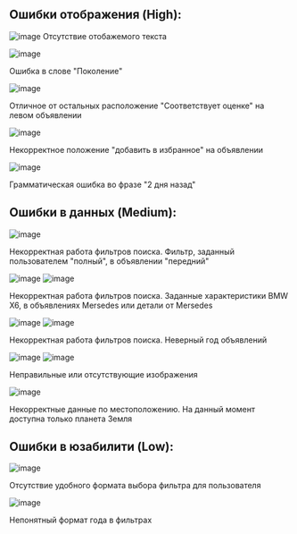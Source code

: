 Ошибки отображения (High):
-------

![image](https://github.com/user-attachments/assets/d675988e-5674-468a-91b9-4e1c6b99a1f5)
Отсутствие отобажемого текста 

![image](https://github.com/user-attachments/assets/7d82169b-5df6-49fe-942a-31289acd551f)

Ошибка в слове "Поколение"

![image](https://github.com/user-attachments/assets/ceebb8ab-75d0-4582-a4e7-906577197089)

Отличное от остальных расположение "Соответствует оценке" на левом объявлении

![image](https://github.com/user-attachments/assets/241beccd-98c4-469a-a6fd-141e8d05906b)

Некорректное положение "добавить в избранное" на объявлении

![image](https://github.com/user-attachments/assets/99b5ec57-52a9-49ab-8c11-f601f8e20b48)

Грамматическая ошибка во фразе "2 дня назад"

Ошибки в данных (Medium):
-------
![image](https://github.com/user-attachments/assets/a9b2c415-8827-4feb-acce-b6dc67527019)

Некорректная работа фильтров поиска. Фильтр, заданный пользователем "полный", в объявлении "передний"

![image](https://github.com/user-attachments/assets/1195dcad-20c4-4562-a6d6-83a2de1d9b72)
![image](https://github.com/user-attachments/assets/ab9282dc-95f6-4813-b9d2-307a84c6c4d0)

Некорректная работа фильтров поиска. Заданные характеристики BMW X6, в объявлениях Mersedes или детали от Mersedes

![image](https://github.com/user-attachments/assets/146f24da-4073-40c9-8543-b7a7e984bae6)
![image](https://github.com/user-attachments/assets/60cdc402-4484-4cfc-8fd4-b793c625bf86)

Некорректная работа фильтров поиска. Неверный год объявлений

![image](https://github.com/user-attachments/assets/b9a2392e-0df7-451c-902d-90f829e72478)
![image](https://github.com/user-attachments/assets/6085e0f1-f92c-44c8-9111-b90d0ba2689e)

Неправильные или отсутствующие изображения 

![image](https://github.com/user-attachments/assets/b3c1e235-4045-4ba0-9c52-3bb4b320673d)

Некорректные данные по местоположению. На данный момент доступна только планета Земля

Ошибки в юзабилити (Low):
-------
![image](https://github.com/user-attachments/assets/c1c85ed8-40f9-45ba-82cc-1ace22bb0f36)

Отсутствие удобного формата выбора фильтра для пользователя

![image](https://github.com/user-attachments/assets/88bcdc55-9cd5-4192-80c6-50554b3792bb)

Непонятный формат года в фильтрах
